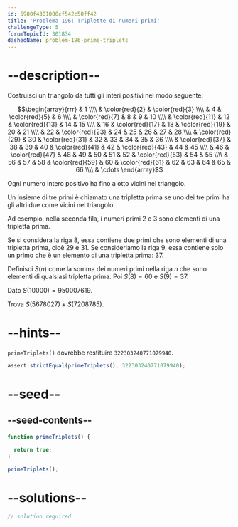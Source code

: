 ```yaml
---
id: 5900f4301000cf542c50ff42
title: 'Problema 196: Triplette di numeri primi'
challengeType: 5
forumTopicId: 301834
dashedName: problem-196-prime-triplets
---
```


# --description--

Costruisci un triangolo da tutti gli interi positivi nel modo seguente:

$$\begin{array}{rrr} &  1 \\\\ &  \color{red}{2} &  \color{red}{3} \\\\ &  4 & \color{red}{5} &  6 \\\\ &  \color{red}{7} &  8 &  9 & 10 \\\\ & \color{red}{11} & 12 & \color{red}{13} & 14 & 15  \\\\ & 16 & \color{red}{17} & 18 & \color{red}{19} & 20 & 21 \\\\ & 22 & \color{red}{23} & 24 & 25 & 26 & 27 & 28 \\\\ & \color{red}{29} & 30 & \color{red}{31} & 32 & 33 & 34 & 35 & 36 \\\\ & \color{red}{37} & 38 & 39 & 40 & \color{red}{41} & 42 & \color{red}{43} & 44 & 45 \\\\ & 46 & \color{red}{47} & 48 & 49 & 50 & 51 & 52 & \color{red}{53} & 54 & 55 \\\\ & 56 & 57 & 58 & \color{red}{59} & 60 & \color{red}{61} & 62 & 63 & 64 & 65 & 66 \\\\ & \cdots \end{array}$$

Ogni numero intero positivo ha fino a otto vicini nel triangolo.

Un insieme di tre primi è chiamato una tripletta prima se uno dei tre primi ha gli altri due come vicini nel triangolo.

Ad esempio, nella seconda fila, i numeri primi 2 e 3 sono elementi di una tripletta prima.

Se si considera la riga 8, essa contiene due primi che sono elementi di una tripletta prima, cioè 29 e 31. Se consideriamo la riga 9, essa contiene solo un primo che è un elemento di una tripletta prima: 37.

Definisci $S(n)$ come la somma dei numeri primi nella riga $n$ che sono elementi di qualsiasi tripletta prima. Poi $S(8) = 60$ e $S(9) = 37$.

Dato $S(10000) = 950007619$.

Trova $S(5678027) + S(7208785)$.

# --hints--

`primeTriplets()` dovrebbe restituire `322303240771079940`.

```js
assert.strictEqual(primeTriplets(), 322303240771079940);
```

# --seed--

## --seed-contents--

```js
function primeTriplets() {

  return true;
}

primeTriplets();
```

# --solutions--

```js
// solution required
```
